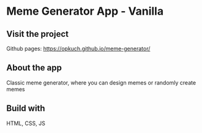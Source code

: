 # Meme Generator App - Vanilla

## Visit the project

Github pages: https://opkuch.github.io/meme-generator/

## About the app

Classic meme generator, where you can design memes or randomly create memes

## Build with

HTML, CSS, JS

